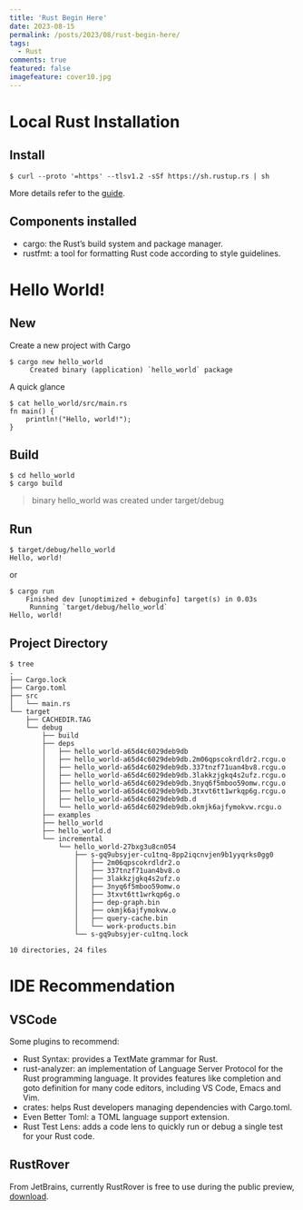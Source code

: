 ```yaml
---
title: 'Rust Begin Here'
date: 2023-08-15
permalink: /posts/2023/08/rust-begin-here/
tags:
  - Rust
comments: true
featured: false 
imagefeature: cover10.jpg
---
```

# Local Rust Installation
## Install
```
$ curl --proto '=https' --tlsv1.2 -sSf https://sh.rustup.rs | sh
```
More details refer to the [guide](https://doc.rust-lang.org/book/ch01-01-installation.html).

## Components installed
- cargo: the Rust’s build system and package manager.
- rustfmt: a tool for formatting Rust code according to style guidelines.

# Hello World!
## New
Create a new project with Cargo
```
$ cargo new hello_world
     Created binary (application) `hello_world` package
```

A quick glance
```
$ cat hello_world/src/main.rs
fn main() {
    println!("Hello, world!");
}
```

## Build
```
$ cd hello_world
$ cargo build
```
>binary hello_world was created under target/debug

## Run
```
$ target/debug/hello_world
Hello, world!
```

or

```
$ cargo run
    Finished dev [unoptimized + debuginfo] target(s) in 0.03s
     Running `target/debug/hello_world`
Hello, world!
```

## Project Directory
```
$ tree
.
├── Cargo.lock
├── Cargo.toml
├── src
│   └── main.rs
└── target
    ├── CACHEDIR.TAG
    └── debug
        ├── build
        ├── deps
        │   ├── hello_world-a65d4c6029deb9db
        │   ├── hello_world-a65d4c6029deb9db.2m06qpscokrdldr2.rcgu.o
        │   ├── hello_world-a65d4c6029deb9db.337tnzf71uan4bv8.rcgu.o
        │   ├── hello_world-a65d4c6029deb9db.3lakkzjgkq4s2ufz.rcgu.o
        │   ├── hello_world-a65d4c6029deb9db.3nyq6f5mboo59omw.rcgu.o
        │   ├── hello_world-a65d4c6029deb9db.3txvt6tt1wrkqp6g.rcgu.o
        │   ├── hello_world-a65d4c6029deb9db.d
        │   └── hello_world-a65d4c6029deb9db.okmjk6ajfymokvw.rcgu.o
        ├── examples
        ├── hello_world
        ├── hello_world.d
        └── incremental
            └── hello_world-27bxg3u8cn054
                ├── s-gq9ubsyjer-cu1tnq-8pp2iqcnvjen9b1yyqrks0gg0
                │   ├── 2m06qpscokrdldr2.o
                │   ├── 337tnzf71uan4bv8.o
                │   ├── 3lakkzjgkq4s2ufz.o
                │   ├── 3nyq6f5mboo59omw.o
                │   ├── 3txvt6tt1wrkqp6g.o
                │   ├── dep-graph.bin
                │   ├── okmjk6ajfymokvw.o
                │   ├── query-cache.bin
                │   └── work-products.bin
                └── s-gq9ubsyjer-cu1tnq.lock

10 directories, 24 files
```


# IDE Recommendation
## VSCode
Some plugins to recommend:
- Rust Syntax: provides a TextMate grammar for Rust.
- rust-analyzer: an implementation of Language Server Protocol for the Rust programming language. It provides features like completion and goto definition for many code editors, including VS Code, Emacs and Vim.
- crates: helps Rust developers managing dependencies with Cargo.toml.
- Even Better Toml: a TOML language support extension.
- Rust Test Lens: adds a code lens to quickly run or debug a single test for your Rust code.

## RustRover
From JetBrains, currently RustRover is free to use during the public preview, [download](https://www.jetbrains.com/rust/nextversion/).
